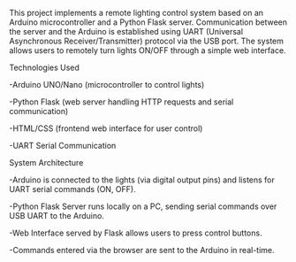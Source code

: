 This project implements a remote lighting control system based on an Arduino microcontroller and a Python Flask server.
Communication between the server and the Arduino is established using UART (Universal Asynchronous Receiver/Transmitter) protocol via the USB port.
The system allows users to remotely turn lights ON/OFF through a simple web interface.

Technologies Used

-Arduino UNO/Nano (microcontroller to control lights)

-Python Flask (web server handling HTTP requests and serial communication)

-HTML/CSS (frontend web interface for user control)

-UART Serial Communication 



  System Architecture
  
-Arduino is connected to the lights (via digital output pins) and listens for UART serial commands (ON, OFF).

-Python Flask Server runs locally on a PC, sending serial commands over USB UART to the Arduino.

-Web Interface served by Flask allows users to press control buttons.

-Commands entered via the browser are sent to the Arduino in real-time.


